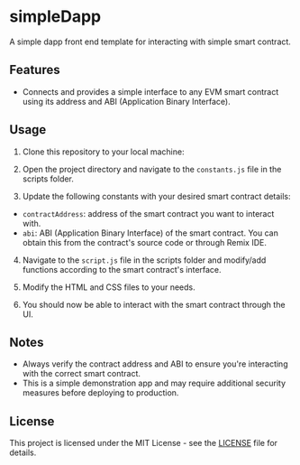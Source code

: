 # simpleDapp
A simple dapp front end template for interacting with simple smart contract.

## Features

- Connects and provides a simple interface to any EVM smart contract using its address and ABI (Application Binary Interface).

## Usage

1. Clone this repository to your local machine:

2. Open the project directory and navigate to the `constants.js` file in the scripts folder.

3. Update the following constants with your desired smart contract details:

- `contractAddress`: address of the smart contract you want to interact with.
- `abi`: ABI (Application Binary Interface) of the smart contract. You can obtain this from the contract's source code or through Remix IDE.

4. Navigate to the `script.js` file in the scripts folder and modify/add functions according to the smart contract's interface.

5. Modify the HTML and CSS files to your needs.

6. You should now be able to interact with the smart contract through the UI.

## Notes

- Always verify the contract address and ABI to ensure you're interacting with the correct smart contract.
- This is a simple demonstration app and may require additional security measures before deploying to production.

## License

This project is licensed under the MIT License - see the [LICENSE](LICENSE) file for details.
